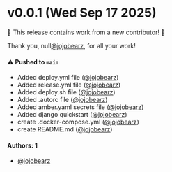 # v0.0.1 (Wed Sep 17 2025)

:tada: This release contains work from a new contributor! :tada:

Thank you, null[@jojobearz](https://github.com/jojobearz), for all your work!

#### ⚠️ Pushed to `main`

- Added deploy.yml file ([@jojobearz](https://github.com/jojobearz))
- Added release.yml file ([@jojobearz](https://github.com/jojobearz))
- Added deploy.sh file ([@jojobearz](https://github.com/jojobearz))
- Added .autorc file ([@jojobearz](https://github.com/jojobearz))
- Added amber.yaml secrets file ([@jojobearz](https://github.com/jojobearz))
- Added django quickstart ([@jojobearz](https://github.com/jojobearz))
- create .docker-compose.yml ([@jojobearz](https://github.com/jojobearz))
- create README.md ([@jojobearz](https://github.com/jojobearz))

#### Authors: 1

- [@jojobearz](https://github.com/jojobearz)
